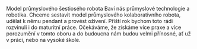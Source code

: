 Model průmyslového šestiosého robota
Baví nás průmyslové technologie a robotika. Chceme sestavit model průmyslového kolaborativního robota, udělat k němu pendant a provést oživení.
Příští rok bychom toto rádi rozvinuli i do maturitní práce. Očekáváme, že získáme více praxe a více porozumění v tomto oboru a do budoucna nám budou velmi přínosné, ať už v práci, nebo na vysoké škole.
